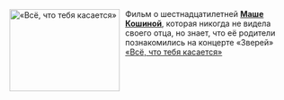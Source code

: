 <!--2025-01-31 09:30:23-->
<div class="yb">
  <div class="rss smaller1 kino_kino"><a href="https://www.kino-teatr.ru/video/45900/" title="«Всё, что тебя касается»"><img src="https://www.kino-teatr.ru/video/0/0/45900/poster.jpg" width="196" height="147" align="left" hspace="5" style="margin: 0px 10px 0px 5px" alt="«Всё, что тебя касается»"/></a>Фильм о шестнадцатилетней <a href=https://www.kino-teatr.ru/kino/acter/w/ros/461336/bio/ target=_blank><strong>Маше Кошиной</strong></a>, которая никогда не видела своего отца, но знает, что её родители познакомились на концерте «Зверей» <br><a class="light" href="https://www.kino-teatr.ru/video/45900/">«Всё, что тебя касается»</a></div>
</div>
